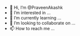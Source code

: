 - 👋 Hi, I’m @PraveenAkashk
- 👀 I’m interested in ...
- 🌱 I’m currently learning ...
- 💞️ I’m looking to collaborate on ...
- 📫 How to reach me ...

<!---
PraveenAkashk/PraveenAkashk is a ✨ special ✨ repository because its `README.md` (this file) appears on your GitHub profile.
You can click the Preview link to take a look at your changes.
--->
